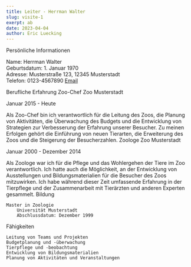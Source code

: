 ```yaml
---
title: Leiter - Herrman Walter
slug: visite-1
exerpt: ab
date: 2023-04-04
author: Eric Luecking
---
```


Persönliche Informationen

Name: Herrman Walter  
Geburtsdatum: 1. Januar 1970  
Adresse: Musterstraße 123, 12345 Musterstadt  
Telefon: 0123-4567890
[Email](mailto:herrman.walter@aquarium.com)

Berufliche Erfahrung
Zoo-Chef
Zoo Musterstadt

Januar 2015 - Heute

Als Zoo-Chef bin ich verantwortlich für die Leitung des Zoos, die Planung von Aktivitäten, die Überwachung des Budgets und die Entwicklung von Strategien zur Verbesserung der Erfahrung unserer Besucher. Zu meinen Erfolgen gehört die Einführung von neuen Tierarten, die Erweiterung des Zoos und die Steigerung der Besucherzahlen.
Zoologe
Zoo Musterstadt

Januar 2000 - Dezember 2014

Als Zoologe war ich für die Pflege und das Wohlergehen der Tiere im Zoo verantwortlich. Ich hatte auch die Möglichkeit, an der Entwicklung von Ausstellungen und Bildungsmaterialien für die Besucher des Zoos mitzuwirken. Ich habe während dieser Zeit umfassende Erfahrung in der Tierpflege und der Zusammenarbeit mit Tierärzten und anderen Experten gesammelt.
Bildung

    Master in Zoologie
        Universität Musterstadt
        Abschlussdatum: Dezember 1999

Fähigkeiten

    Leitung von Teams und Projekten
    Budgetplanung und -überwachung
    Tierpflege und -beobachtung
    Entwicklung von Bildungsmaterialien
    Planung von Aktivitäten und Veranstaltungen

</div>

<style>
.card {
  background-color: #fff;
  border-radius: 10px;
  box-shadow: 0 5px 10px rgba(0, 0, 0, 0.1);
  padding: 20px;
  margin: 50px auto;
  max-width: 600px;
}

.profile-picture {
  border-radius: 50%;
  display: block;
  margin: 20px auto;
  max-width: 200px;
  width: 100%;
}

h1 {
  margin-top: 0;
}

ul {
  list-style: none;
  margin: 0;
  padding: 0;
}

li:before {
  content: "•";
  color: #666;
  display: inline-block;
  width: 1em;
  margin-left: -1em;
}

h3 {
  margin-top: 40px;
}
